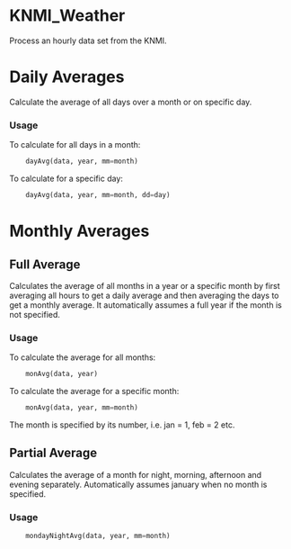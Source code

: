# KNMI_Weather
Process an hourly data set from the KNMI.

Daily Averages
==============
Calculate the average of all days over a month or on specific day.
### Usage
To calculate for all days in a month:
```python
    dayAvg(data, year, mm=month)
```
To calculate for a specific day:
```python
    dayAvg(data, year, mm=month, dd=day)
```
Monthly Averages
================
Full Average
------------
Calculates the average of all months in a year or a specific month by first averaging all hours to get a daily average and then averaging the days to get a monthly average. It automatically assumes a full year if the month is not specified.
### Usage
To calculate the average for all months:
```python
    monAvg(data, year)
```
To calculate the average for a specific month:
```python
    monAvg(data, year, mm=month)
```
The month is specified by its number, i.e. jan = 1, feb = 2 etc.

Partial Average
---------------
Calculates the average of a month for night, morning, afternoon and evening separately. Automatically assumes january when no month is specified.
### Usage
```python
    mondayNightAvg(data, year, mm=month)
```
